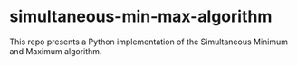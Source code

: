 # simultaneous-min-max-algorithm
This repo presents a Python implementation of the Simultaneous Minimum and Maximum algorithm.
